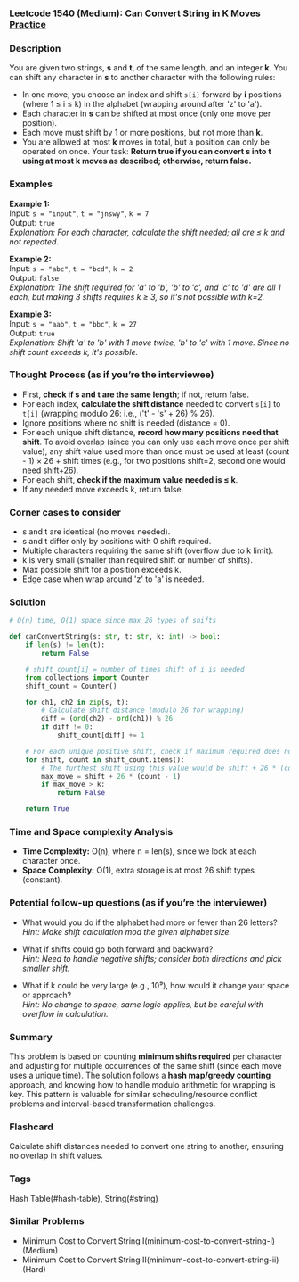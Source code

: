### Leetcode 1540 (Medium): Can Convert String in K Moves [Practice](https://leetcode.com/problems/can-convert-string-in-k-moves)

### Description  
You are given two strings, **s** and **t**, of the same length, and an integer **k**. You can shift any character in **s** to another character with the following rules:
- In one move, you choose an index and shift `s[i]` forward by **i** positions (where 1 ≤ i ≤ k) in the alphabet (wrapping around after 'z' to 'a').
- Each character in **s** can be shifted at most once (only one move per position).
- Each move must shift by 1 or more positions, but not more than **k**.
- You are allowed at most **k** moves in total, but a position can only be operated on once.
Your task: **Return true if you can convert s into t using at most k moves as described; otherwise, return false.**

### Examples  

**Example 1:**  
Input: `s = "input"`, `t = "jnswy"`, `k = 7`  
Output: `true`  
*Explanation: For each character, calculate the shift needed; all are ≤ k and not repeated.*

**Example 2:**  
Input: `s = "abc"`, `t = "bcd"`, `k = 2`  
Output: `false`  
*Explanation: The shift required for 'a' to 'b', 'b' to 'c', and 'c' to 'd' are all 1 each, but making 3 shifts requires k ≥ 3, so it's not possible with k=2.*

**Example 3:**  
Input: `s = "aab"`, `t = "bbc"`, `k = 27`  
Output: `true`  
*Explanation: Shift 'a' to 'b' with 1 move twice, 'b' to 'c' with 1 move. Since no shift count exceeds k, it's possible.*

### Thought Process (as if you’re the interviewee)  
- First, **check if s and t are the same length**; if not, return false.
- For each index, **calculate the shift distance** needed to convert `s[i]` to `t[i]` (wrapping modulo 26: i.e., ('t' - 's' + 26) % 26).
- Ignore positions where no shift is needed (distance = 0).
- For each unique shift distance, **record how many positions need that shift**. To avoid overlap (since you can only use each move once per shift value), any shift value used more than once must be used at least (count - 1) × 26 + shift times (e.g., for two positions shift=2, second one would need shift+26).
- For each shift, **check if the maximum value needed is ≤ k**.
- If any needed move exceeds k, return false.

### Corner cases to consider  
- s and t are identical (no moves needed).
- s and t differ only by positions with 0 shift required.
- Multiple characters requiring the same shift (overflow due to k limit).
- k is very small (smaller than required shift or number of shifts).
- Max possible shift for a position exceeds k.
- Edge case when wrap around 'z' to 'a' is needed.

### Solution

```python
# O(n) time, O(1) space since max 26 types of shifts

def canConvertString(s: str, t: str, k: int) -> bool:
    if len(s) != len(t):
        return False

    # shift_count[i] = number of times shift of i is needed
    from collections import Counter
    shift_count = Counter()

    for ch1, ch2 in zip(s, t):
        # Calculate shift distance (modulo 26 for wrapping)
        diff = (ord(ch2) - ord(ch1)) % 26
        if diff != 0:
            shift_count[diff] += 1

    # For each unique positive shift, check if maximum required does not exceed k
    for shift, count in shift_count.items():
        # The furthest shift using this value would be shift + 26 * (count - 1)
        max_move = shift + 26 * (count - 1)
        if max_move > k:
            return False

    return True
```

### Time and Space complexity Analysis  

- **Time Complexity:** O(n), where n = len(s), since we look at each character once.
- **Space Complexity:** O(1), extra storage is at most 26 shift types (constant).

### Potential follow-up questions (as if you’re the interviewer)  

- What would you do if the alphabet had more or fewer than 26 letters?  
  *Hint: Make shift calculation mod the given alphabet size.*

- What if shifts could go both forward and backward?  
  *Hint: Need to handle negative shifts; consider both directions and pick smaller shift.*

- What if k could be very large (e.g., 10⁹), how would it change your space or approach?  
  *Hint: No change to space, same logic applies, but be careful with overflow in calculation.*

### Summary
This problem is based on counting **minimum shifts required** per character and adjusting for multiple occurrences of the same shift (since each move uses a unique time). The solution follows a **hash map/greedy counting** approach, and knowing how to handle modulo arithmetic for wrapping is key. This pattern is valuable for similar scheduling/resource conflict problems and interval-based transformation challenges.


### Flashcard
Calculate shift distances needed to convert one string to another, ensuring no overlap in shift values.

### Tags
Hash Table(#hash-table), String(#string)

### Similar Problems
- Minimum Cost to Convert String I(minimum-cost-to-convert-string-i) (Medium)
- Minimum Cost to Convert String II(minimum-cost-to-convert-string-ii) (Hard)